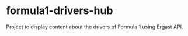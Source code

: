 # formula1-drivers-hub

Project to display content about the drivers of Formula 1 using Ergast API.

